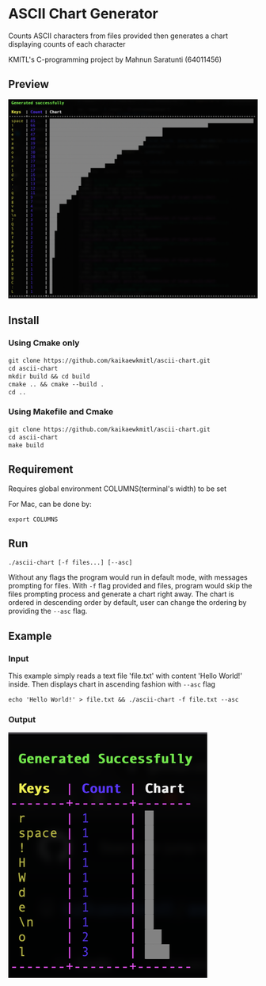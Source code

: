# ASCII Chart Generator

Counts ASCII characters from files provided then generates a chart displaying counts of each character

KMITL's C-programming project by Mahnun Saratunti (64011456)

## Preview

![preview](./images/preview.png)

## Install

### Using Cmake only

```
git clone https://github.com/kaikaewkmitl/ascii-chart.git
cd ascii-chart
mkdir build && cd build
cmake .. && cmake --build .
cd ..
```

### Using Makefile and Cmake

```
git clone https://github.com/kaikaewkmitl/ascii-chart.git
cd ascii-chart
make build
```

## Requirement

Requires global environment COLUMNS(terminal's width) to be set

For Mac, can be done by:

```
export COLUMNS
```

## Run

```
./ascii-chart [-f files...] [--asc]
```

Without any flags the program would run in default mode, with messages prompting for files. With ```-f``` flag provided and files, program would skip the files prompting process and generate a chart right away. The chart is ordered in descending order by default, user can change the ordering by providing the ```--asc``` flag.

## Example

### Input

This example simply reads a text file 'file.txt' with content 'Hello World!' inside. Then displays chart in ascending fashion with ```--asc``` flag

```
echo 'Hello World!' > file.txt && ./ascii-chart -f file.txt --asc
```

### Output

![example](./images/example.png)
